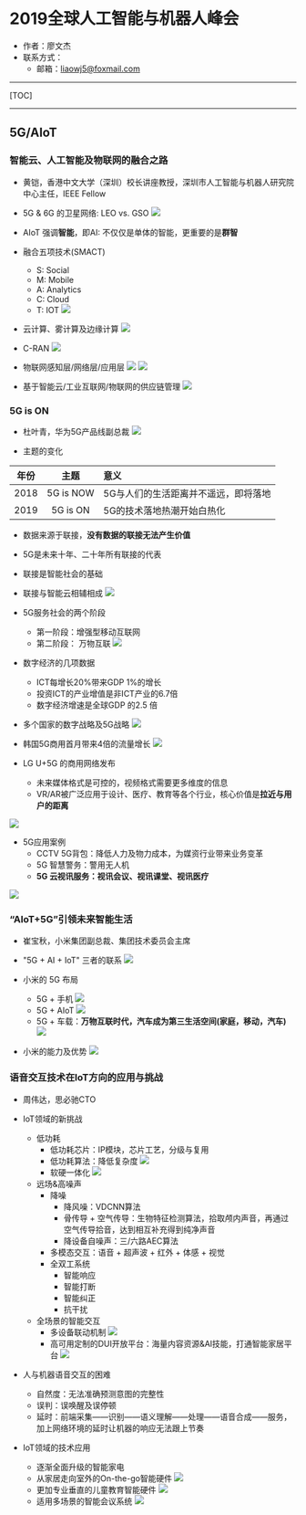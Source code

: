 # 2019全球人工智能与机器人峰会

- 作者：廖文杰
- 联系方式：
    - 邮箱：liaowj5@foxmail.com

---

[TOC]

---

## 5G/AIoT

### 智能云、人工智能及物联网的融合之路

- 黄铠，香港中文大学（深圳）校长讲座教授，深圳市人工智能与机器人研究院中心主任，IEEE Fellow

- 5G & 6G 的卫星网络: LEO vs. GSO
![](./images/CCF_Gair_2019/IMG_20190713_092123.jpg)

- AIoT 强调**智能**，即AI: 不仅仅是单体的智能，更重要的是**群智**

- 融合五项技术(SMACT)
    - S: Social
    - M: Mobile
    - A: Analytics
    - C: Cloud
    - T: IOT
![](./images/CCF_Gair_2019/IMG_20190713_093012.jpg)

- 云计算、雾计算及边缘计算
![](./images/CCF_Gair_2019/IMG_20190713_093225.jpg)

- C-RAN
![](./images/CCF_Gair_2019/IMG_20190713_094017.jpg)

- 物联网感知层/网络层/应用层
![](./images/CCF_Gair_2019/IMG_20190713_094257.jpg)
![](./images/CCF_Gair_2019/IMG_20190713_095036.jpg)

- 基于智能云/工业互联网/物联网的供应链管理
![](./images/CCF_Gair_2019/IMG_20190713_095317.jpg)

### 5G is ON

- 杜叶青，华为5G产品线副总裁
![](./images/CCF_Gair_2019/20190713_IMG_5208.JPG)

- 主题的变化

年份 | 主题 | 意义
:-: | :-: | :-
2018 | 5G is NOW | 5G与人们的生活距离并不遥远，即将落地
2019 | 5G is ON | 5G的技术落地热潮开始白热化

- 数据来源于联接，**没有数据的联接无法产生价值**
- 5G是未来十年、二十年所有联接的代表
- 联接是智能社会的基础
- 联接与智能云相辅相成
![](./images/CCF_Gair_2019/IMG_20190713_100158.jpg)

- 5G服务社会的两个阶段
    - 第一阶段：增强型移动互联网
    - 第二阶段： 万物互联
![](./images/CCF_Gair_2019/IMG_20190713_100335.jpg)

- 数字经济的几项数据
    - ICT每增长20%带来GDP 1%的增长
    - 投资ICT的产业增值是非ICT产业的6.7倍
    - 数字经济增速是全球GDP 的2.5 倍
- 多个国家的数字战略及5G战略
![](./images/CCF_Gair_2019/IMG_20190713_100626.jpg)

- 韩国5G商用首月带来4倍的流量增长
![](./images/CCF_Gair_2019/IMG_20190713_100928.jpg)

- LG U+5G 的商用网络发布
    - 未来媒体格式是可控的，视频格式需要更多维度的信息
    - VR/AR被广泛应用于设计、医疗、教育等各个行业，核心价值是**拉近与用户的距离**

![](./images/CCF_Gair_2019/IMG_20190713_101214.jpg)

- 5G应用案例
    - CCTV 5G背包：降低人力及物力成本，为媒资行业带来业务变革
    - 5G 智慧警务：警用无人机
    - **5G 云视讯服务：视讯会议、视讯课堂、视讯医疗**

![](./images/CCF_Gair_2019/IMG_20190713_101808.jpg)

### “AIoT+5G”引领未来智能生活

- 崔宝秋，小米集团副总裁、集团技术委员会主席
- "5G + AI + IoT" 三者的联系
![](./images/CCF_Gair_2019/IMG_20190713_102937.jpg)

- 小米的 5G 布局
    - 5G + 手机
    ![](./images/CCF_Gair_2019/IMG_20190713_103519.jpg)
    - 5G + AIoT
    ![](./images/CCF_Gair_2019/IMG_20190713_103624.jpg)
    - 5G + 车载：**万物互联时代，汽车成为第三生活空间(家庭，移动，汽车)**
    ![](./images/CCF_Gair_2019/IMG_20190713_103951.jpg)

- 小米的能力及优势
![](./images/CCF_Gair_2019/IMG_20190713_104329.jpg)

### 语音交互技术在IoT方向的应用与挑战

- 周伟达，思必驰CTO
- IoT领域的新挑战
    - 低功耗
        - 低功耗芯片：IP模块，芯片工艺，分级与复用
        - 低功耗算法：降低复杂度
        ![](./images/CCF_Gair_2019/IMG_20190713_112102.jpg)
        - 软硬一体化
        ![](./images/CCF_Gair_2019/IMG_20190713_112323.jpg)
    - 远场&高噪声
        - 降噪
            - 降风噪：VDCNN算法
            - 骨传导 + 空气传导：生物特征检测算法，拾取颅内声音，再通过空气传导拾音，达到相互补充得到纯净声音
            - 降设备自噪声：三/六路AEC算法
        - 多模态交互：语音 + 超声波 + 红外 + 体感 + 视觉
        - 全双工系统
            - 智能响应
            - 智能打断
            - 智能纠正
            - 抗干扰
    - 全场景的智能交互
        - 多设备联动机制
        ![](./images/CCF_Gair_2019/IMG_20190713_113404.jpg)
        - 高可用定制的DUI开放平台：海量内容资源&AI技能，打通智能家居平台
        ![](./images/CCF_Gair_2019/IMG_20190713_113555.jpg)
        
- 人与机器语音交互的困难
    - 自然度：无法准确预测意图的完整性
    - 误判：误唤醒及误停顿
    - 延时：前端采集——识别——语义理解——处理——语音合成——服务，加上网络环境的延时让机器的响应无法跟上节奏

- IoT领域的技术应用
    - 逐渐全面升级的智能家电
    - 从家居走向室外的On-the-go智能硬件
    ![](./images/CCF_Gair_2019/IMG_20190713_114023.jpg)    
    - 更加专业垂直的儿童教育智能硬件
    ![](./images/CCF_Gair_2019/IMG_20190713_114045.jpg)
    - 适用多场景的智能会议系统
    ![](./images/CCF_Gair_2019/IMG_20190713_114054.jpg)
    

